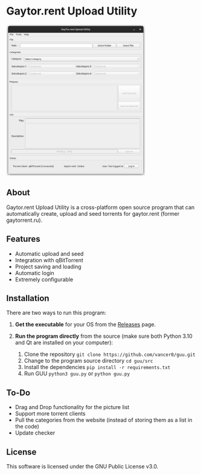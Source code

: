 # Gaytor.rent Upload Utility

<img title="GUU" alt="GUU" height=400 src="https://github.com/vancer0/guu/raw/main/media/screenshot.png">

## About

Gaytor.rent Upload Utility is a cross-platform open source program that can automatically create, upload and seed torrents for gaytor.rent (former gaytorrent.ru).

## Features

- Automatic upload and seed
- Integration with qBitTorrent
- Project saving and loading
- Automatic login
- Extremely configurable

## Installation

There are two ways to run this program:
1. **Get the executable** for your OS from the [Releases](https://github.com/vancer0/guu/releases) page.

2. **Run the program directly** from the source (make sure both Python 3.10 and Qt are installed on your computer):
    1. Clone the repository `git clone https://github.com/vancer0/guu.git`
    2. Change to the program source directory `cd guu/src`
    3. Install the dependencies `pip install -r requirements.txt`
    4. Run GUU `python3 guu.py` or `python guu.py`

## To-Do

- Drag and Drop functionality for the picture list
- Support more torrent clients
- Pull the categories from the website (instead of storing them as a list in the code)
- Update checker

## License

This software is licensed under the GNU Public License v3.0.
